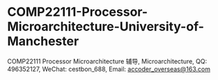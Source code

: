 # COMP22111-Processor-Microarchitecture-University-of-Manchester
COMP22111 Processor Microarchitecture 辅导, Microarchitecture, QQ: 496352127, WeChat: cestbon_688, Email: accoder_overseas@163.com

